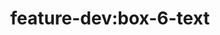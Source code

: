 ---
title: 'feature-dev:box-6-text'
pt: |-
    feature-dev:box-6-text
en: |-
    feature-dev:box-6-text
---